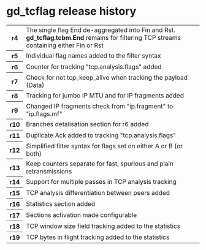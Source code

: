 <h1>gd_tcflag release history</h1>
<table>
<body>
<tr>
<th>r4</th><td>The single flag End de-aggregated into Fin and Rst.
  <b>gd_tcflag.tcbm.End</b> remains for filtering TCP streams containing either Fin or Rst</td></tr>
<th>r5</th><td>Individual flag names added to the filter syntax</td></tr>
<th>r6</th><td>Counter for tracking "tcp.analysis.flags" added</td></tr>
<th>r7</th><td>Check for not tcp_keep_alive when tracking the payload (Data)</td></tr>
<th>r8</th><td>Tracking for jumbo IP MTU and for IP fragments added</td></tr>
<th>r9</th><td>Changed IP fragments check from "ip.fragment" to "ip.flags.mf"</td></tr>
<th>r10</th><td>Branches detalisation section for r6 added</td></tr>
<th>r11</th><td>Duplicate Ack added to tracking "tcp.analysis.flags"</td></tr>
<th>r12</th><td>Simplified filter syntax for flags set on either A or B (or both)</td></tr>
<th>r13</th><td>Keep counters separate for fast, spurious and plain retransmissions</td></tr>
<th>r14</th><td>Support for multiple passes in TCP analysis tracking</td></tr>
<th>r15</th><td>TCP analysis differentiation between peers added</td></tr>
<th>r16</th><td>Statistics section added</td></tr>
<tr><th>r17</th><td>Sections activation made configurable</td></tr>
<tr><th>r18</th><td>TCP window size field tracking added to the statistics</td></tr>
<tr><th>r19</th><td>TCP bytes in flight tracking added to the statistics</td></tr>
</tbody>
</table>
